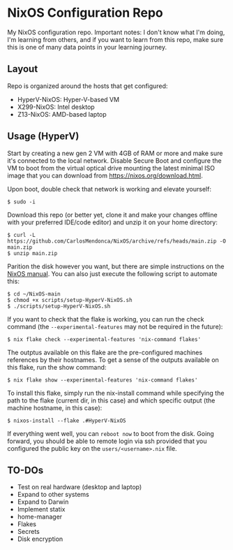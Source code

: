 # NixOS Configuration Repo

My NixOS configuration repo. Important notes: I don't know what I'm doing, I'm learning from others, and if you want to learn from this repo, make sure this is one of many data points in your learning journey.

## Layout

Repo is organized around the hosts that get configured:

* HyperV-NixOS: Hyper-V-based VM
* X299-NixOS: Intel desktop
* Z13-NixOS: AMD-based laptop

## Usage (HyperV)

Start by creating a new gen 2 VM with 4GB of RAM or more and make sure it's connected to the local network. Disable Secure Boot and configure the VM to boot from the virtual optical drive mounting the latest minimal ISO image that you can download from https://nixos.org/download.html.

Upon boot, double check that network is working and elevate yourself:

```
$ sudo -i
```

Download this repo (or better yet, clone it and make your changes offline with your preferred IDE/code editor) and unzip it on your home directory:

```
$ curl -L https://github.com/CarlosMendonca/NixOS/archive/refs/heads/main.zip -O main.zip
$ unzip main.zip
```

Parition the disk however you want, but there are simple instructions on the [NixOS manual](https://nixos.org/manual/nixos/stable/index.html#sec-installation-partitioning). You can also just execute the following script to automate this:

```
$ cd ~/NixOS-main
$ chmod +x scripts/setup-HyperV-NixOS.sh
$ ./scripts/setup-HyperV-NixOS.sh
```

If you want to check that the flake is working, you can run the check command (the `--experimental-features` may not be required in the future):

```
$ nix flake check --experimental-features 'nix-command flakes'
```

The outptus available on this flake are the pre-configured machines references by their hostnames. To get a sense of the outputs available on this flake, run the show command:

```
$ nix flake show --experimental-features 'nix-command flakes'
```

To install this flake, simply run the nix-install command while specifying the path to the flake (current dir, in this case) and which specific output (the machine hostname, in this case):

```
$ nixos-install --flake .#HyperV-NixOS
```

If everything went well, you can `reboot now` to boot from the disk. Going forward, you should be able to remote login via ssh provided that you configured the public key on the `users/<username>.nix` file.

## TO-DOs

* Test on real hardware (desktop and laptop)
* Expand to other systems
* Expand to Darwin
* Implement statix
* home-manager
* Flakes
* Secrets
* Disk encryption